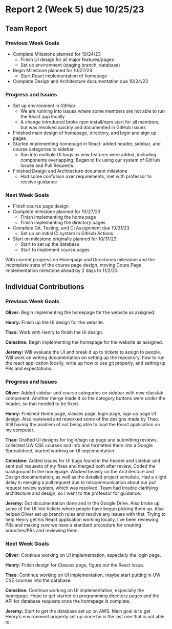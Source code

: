 # Report 2 (Week 5) due 10/25/23

## Team Report

### Previous Week Goals

- Complete Milestone planned for 10/24/23
    - Finish UI design for all major features/pages
    - Set up environment (staging branch, database)
- Begin Milestone planned for 10/27/23
    - Start React implementation of homepage
- Complete Design and Architecture documentation due 10/24/23

### Progress and Issues

- Set up environment in GitHub
    - We are running into issues where some members are not able to run the React app locally
    - A change introduced broke npm install/npm start for all members, but was resolved quickly and documented in GitHub Issues
- Finished main design of homepage, directory, and login and sign up pages
- Started implementing homepage in React: added header, sidebar, and course categories to sidebar
    - Ran into multiple UI bugs as new features were added, including components overlapping. Began to fix using our system of GitHub Issues and Pull Requests.
- Finished Design and Architecture document milestone
    - Had some confusion over requirements, met with professor to receive guidance


### Next Week Goals

- Finish course page design
- Complete milestone planned for 10/27/23
    - Finish implementing the home page
    - Finish implementing the directory pages
- Complete Git, Testing, and CI Assignment due 10/31/23
    - Set up an initial CI system in GitHub Actions
- Start on milestone originally planned for 10/31/23
    - Start to set up the database
    - Start to implement course pages

With current progress on Homepage and Directories milestone and the incomplete state of the course page design, moving Coure Page Implementation milestone ahead by 2 days to 11/2/23.

## Individual Contributions

### Previous Week Goals

**Oliver:** Begin implementing the homepage for the website as assigned.

**Henry:** Finish up the UI design for the website.

**Thao:** Work with Henry to finish the UI design.

**Celestine:**  Begin implementing the homepage for the website as assigned.

**Jeremy:** Will evaluate the UI and break it up to tickets to assign to people. Will work on writing documentation on setting up the repository, how to run the react application locally, write up how to use git properly, and setting up PRs and expectations.

### Progress and Issues

**Oliver:** Added sidebar and course categories on sidebar with new classtab component. Another merge made it so the category buttons were under the header, so that needed to be fixed.

**Henry:** Finished Home page, classes page, login page, sign up page UI design. Also reviewed and reworked some of the designs made by Thao. Still having the problem of not being able to load the React application on my computer.

**Thao:** Drafted UI designs for login/sign up page and submitting reviews, collected UW CSE courses and info and formatted them into a Google Spreadsheet, started working on UI implementation.

**Celestine:** Added issues for UI bugs found in the header and sidebar and sent pull requests of my fixes and merged both after review. Coded the background to the homepage. Worked heavily on the Architecture and Design documentation, as well as the detailed project schedule. Had a slight delay in merging a pull request due to miscommunication about our pull request review system, which was resolved. Team had trouble clarifying architecture and design, so I went to the professor for guidance.

**Jeremy:** Got documentation done and in the Google Drive. Also broke up some of the UI into tickets where people have begun picking them up. Also helped Oliver set up branch rules and resolve any issues with that. Trying to help Henry get his React application working locally. I’ve been reviewing PRs and making sure we have a standard procedure for creating branches/PRs and reviewing them.


### Next Week Goals

**Oliver:** Continue working on UI implementation, especially the login page.

**Henry:** Finish design for Classes page, figure out the React issue.

**Thao:** Continue working on UI implementation, maybe start putting in UW CSE courses into the database.

**Celestine:** Continue working on UI implementation, especially the homepage. Hope to get started on programming directory pages and the API for database requests once the homepage is complete.

**Jeremy:** Start to get the database set up on AWS. Main goal is to get Henry’s environment properly set up since he is the last one that is not able to.
